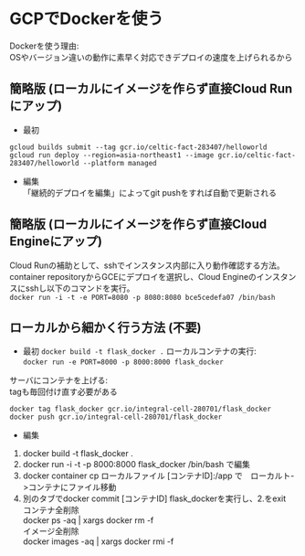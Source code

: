 # GCPでDockerを使う

Dockerを使う理由:  
OSやバージョン違いの動作に素早く対応できデプロイの速度を上げられるから  

## 簡略版 (ローカルにイメージを作らず直接Cloud Runにアップ)
- 最初  
```
gcloud builds submit --tag gcr.io/celtic-fact-283407/helloworld  
gcloud run deploy --region=asia-northeast1 --image gcr.io/celtic-fact-283407/helloworld --platform managed  
```
- 編集      
「継続的デプロイを編集」によってgit pushをすれば自動で更新される  

## 簡略版 (ローカルにイメージを作らず直接Cloud Engineにアップ)
Cloud Runの補助として、sshでインスタンス内部に入り動作確認する方法。  
container repositoryからGCEにデプロイを選択し、Cloud Engineのインスタンスにsshし以下のコマンドを実行。  
`
docker run -i -t -e PORT=8080 -p 8080:8080 bce5cedefa07 /bin/bash
`
## ローカルから細かく行う方法 (不要)
- 最初
`docker build -t flask_docker .`
ローカルコンテナの実行:  
`docker run -e PORT=8000 -p 8000:8000 flask_docker  `

サーバにコンテナを上げる:    
tagも毎回付け直す必要がある  
```
docker tag flask_docker gcr.io/integral-cell-280701/flask_docker  
docker push gcr.io/integral-cell-280701/flask_docker  
```
- 編集
1. docker build -t flask_docker .  
2. docker run -i -t -p 8000:8000 flask_docker /bin/bash で編集  
3. docker container cp ローカルファイル [コンテナID]:/app で　ローカルト->コンテナにファイル移動  
4. 別のタブでdocker commit [コンテナID] flask_dockerを実行し、2.をexit  
コンテナ全削除  
docker ps -aq | xargs docker rm -f  
イメージ全削除  
docker images -aq | xargs docker rmi -f  


